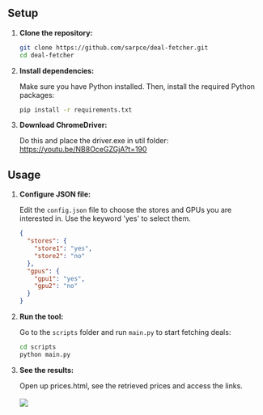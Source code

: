 ## Setup

1. **Clone the repository:**

   ```sh
   git clone https://github.com/sarpce/deal-fetcher.git
   cd deal-fetcher
   ```

2. **Install dependencies:**

   Make sure you have Python installed. Then, install the required Python packages:

   ```sh
   pip install -r requirements.txt
   ```

3. **Download ChromeDriver:**

   Do this and place the driver.exe in util folder: https://youtu.be/NB8OceGZGjA?t=190

## Usage

1. **Configure JSON file:**

   Edit the `config.json` file to choose the stores and GPUs you are interested in. Use the keyword 'yes' to select them.

   ```json
   {
     "stores": {
       "store1": "yes",
       "store2": "no"
     },
     "gpus": {
       "gpu1": "yes",
       "gpu2": "no"
     }
   }
   ```

2. **Run the tool:**

   Go to the `scripts` folder and run `main.py` to start fetching deals:

   ```sh
   cd scripts
   python main.py
   ```
3. **See the results:**

    Open up prices.html, see the retrieved prices and access the links.<br>  
    ![](https://i.imgur.com/QZONbSQ.png)<br>
